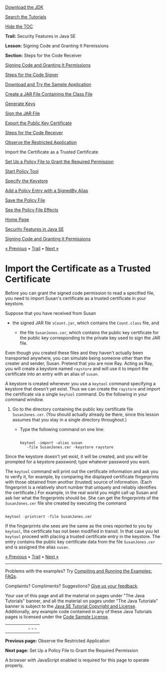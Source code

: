 [Download
the JDK](http://java.sun.com/javase/6/download.jsp)
  
[Search the
Tutorials](../../search.html)
  
[Hide the TOC](javascript:toggleLeft())

**Trail:** Security Features in Java SE
  
**Lesson:** Signing Code and Granting It Permissions
  
**Section:** Steps for the Code Receiver

[Signing Code and Granting It Permissions](index.html)

[Steps for the Code Signer](signer.html)

[Download and Try the Sample Application](step1.html)

[Create a JAR File Containing the Class File](step2.html)

[Generate Keys](step3.html)

[Sign the JAR File](step4.html)

[Export the Public Key Certificate](step5.html)

[Steps for the Code Receiver](receiver.html)

[Observe the Restricted Application](rstep1.html)

Import the Certificate as a Trusted Certificate

[Set Up a Policy File to Grant the Required Permission](rstep3.html)

[Start Policy Tool](wstep1.html)

[Specify the Keystore](wstep2.html)

[Add a Policy Entry with a SignedBy Alias](wstep3.html)

[Save the Policy File](wstep4.html)

[See the Policy File Effects](rstep4.html)

[Home Page](../../index.html)
>
[Security Features in Java SE](../index.html)
>
[Signing Code and Granting It Permissions](index.html)

[« Previous](rstep1.html) • [Trail](../TOC.html) • [Next »](rstep3.html)

# Import the Certificate as a Trusted Certificate

Before you can grant the signed code permission to read a specified
file, you need to import Susan's certificate as a trusted certificate
in your keystore.

Suppose that you have received
from Susan

* the signed JAR file `sCount.jar`, which
  contains the `Count.class` file, and

  * the file `SusanJones.cer`, which
    contains the public key certificate for the public key corresponding
    to the private key used to sign the JAR file.

Even though you created these files and they haven't
actually been transported anywhere, you can simulate
being someone other than the creater and sender, Susan.
Pretend that you are now Ray.
Acting as Ray, you will create a keystore named
`raystore` and will use it to import the certificate
into an entry with an alias of `susan`.

A keystore is created whenever you use a `keytool`
command specifying a keystore that doesn't yet exist.
Thus we can create the `raystore` and import the
certificate via a single `keytool` command. Do the following
in your command window.

1. Go to the directory containing the
   public key certificate file `SusanJones.cer`. (You should
   actually already be there, since this lesson assumes that you stay
   in a single directory throughout.)

   - Type the following command on one line:

     ```

     keytool -import -alias susan
        -file SusanJones.cer -keystore raystore

     ```

Since the keystore doesn't yet exist, it will be created, and you will
be prompted for a keystore password; type whatever password you want.

The `keytool` command will print out the certificate information
and ask you to verify it, for example, by comparing the displayed certificate
fingerprints with those obtained from another (trusted)
source of information. (Each fingerprint is a relatively short number
that uniquely and
reliably identifies the certificate.) For example, in the real world you might
call up Susan and ask her what the fingerprints should be. She can get the
fingerprints of the `SusanJones.cer` file she created by
executing the command

```

keytool -printcert -file SusanJones.cer

```

If the fingerprints she sees are the same as the ones reported to you by
`keytool`, the certificate has not been modified
in transit. In that case you let `keytool` proceed with placing
a trusted certificate entry in the keystore.
The entry contains the public key certificate
data from the file `SusanJones.cer` and is assigned the alias
`susan`.

[« Previous](rstep1.html)
•
[Trail](../TOC.html)
•
[Next »](rstep3.html)

---

Problems with the examples? Try [Compiling and Running
the Examples: FAQs](../../information/run-examples.html).
  
Complaints? Compliments? Suggestions? [Give
us your feedback](http://download.oracle.com/javase/feedback.html).

Your use of this page and all the material on pages under "The Java Tutorials" banner,
and all the material on pages under "The Java Tutorials" banner is subject to the [Java SE Tutorial Copyright
and License](../../information/license.html).
Additionally, any example code contained in any of these Java
Tutorials pages is licensed under the
[Code
Sample License](http://developers.sun.com/license/berkeley_license.html).

|  |  |  |  |  |
| --- | --- | --- | --- | --- |
| |  |  | | --- | --- | | duke image | Oracle logo | | [About Oracle](http://www.oracle.com/us/corporate/index.html) | [Oracle Technology Network](http://www.oracle.com/technology/index.html) | [Terms of Service](https://www.samplecode.oracle.com/servlets/CompulsoryClickThrough?type=TermsOfService) | Copyright © 1995, 2011 Oracle and/or its affiliates. All rights reserved. |

**Previous page:** Observe the Restricted Application
  
**Next page:** Set Up a Policy File to Grant the Required Permission




A browser with JavaScript enabled is required for this page to operate properly.